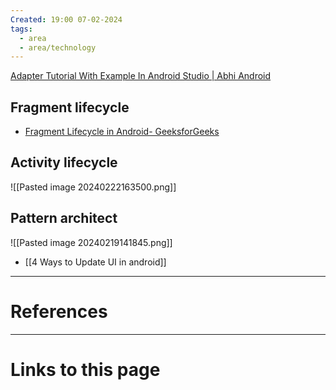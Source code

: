 ```yaml
---
Created: 19:00 07-02-2024
tags:
  - area
  - area/technology
---
```



[Adapter Tutorial With Example In Android Studio | Abhi Android](https://abhiandroid.com/ui/adapter#gsc.tab=0)


## Fragment lifecycle
- [Fragment Lifecycle in Android- GeeksforGeeks](https://www.geeksforgeeks.org/fragment-lifecycle-in-android/)

## Activity lifecycle
![[Pasted image 20240222163500.png]]

## Pattern architect

![[Pasted image 20240219141845.png]]

- [[4 Ways to Update UI in android]]


--- 
# References





--- 
# Links to this page

